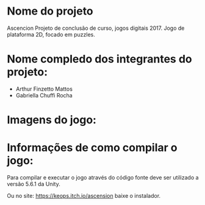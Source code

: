 # Nome do projeto
Ascencion
Projeto de conclusão de curso, jogos digitais 2017.
Jogo de plataforma 2D, focado em puzzles.

# Nome compledo dos integrantes do projeto:

* Arthur Finzetto Mattos
* Gabriella Chuffi Rocha

# Imagens do jogo:


# Informações de como compilar o jogo:

Para compilar e executar o jogo através do código fonte deve ser utilizado a versão 5.6.1 da Unity.

Ou no site: https://keops.itch.io/ascension baixe o instalador.
